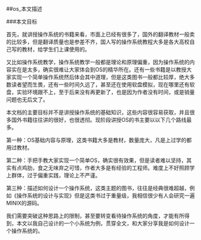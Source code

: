 ##os_本文描述

###本文目标

首先，就讲授操作系统的书籍来看，市面上已经有很多了，国外的翻译教材一般卖的比较多，但是翻译质量也是参差不齐，国人写的操作系统教程大多是各大高校自己写的教材，给学生们上课使用的。

又比如操作系统教学，操作系统教学一般都是理论和原理偏重，因为操作系统的内容实在是太多，确实很难让大家体会到OS的精华所在。还有一些书籍是以教授大家实现一个简单操作系统然后体会其中道理，但是这类图书一般都比较厚，绝大多数读者望而生畏，还有一些时间久远了，甚至还在使用软盘模拟，现在哪里还有软盘，实验环境跟不上，至于后来没有再更新了，也是因为作者没有时间，或是销量问题也无后文了。

本文档的主要目标并不是讲授操作系统的基础知识，这些内容很容易获取，并且很多国外书籍往往讲的很好，也很透彻。现阶段讲授OS的书主要以以下几个路线最多。

第一种：OS基础内容与原理，这类书籍大多是教材，数量庞大，凡是上过学的都用过教材。

第二种：手把手教大家实现一个简单OS，确实很有效果，但是读者难以坚持，其实有点鸡肋，食之无味弃之可惜，作者大多是有经验的工程师。难度上不好照顾学上群体，过于偏重实践，理论上不严谨。

第三种：描述如何设计一个操作系统，这类主题的图书，往往是经典很难超越，例如《操作系统的设计与实现》但是这类书过于重量级，我相信很少有人会研究一遍MINIX的源码。

我们需要突破这种思路上的限制，甚至要转变看待操作系统的角度，才能有所得到，本文以我自己设计的一个小系统为例，贯穿全文，和大家分享我是如何设计一个操作系统的。